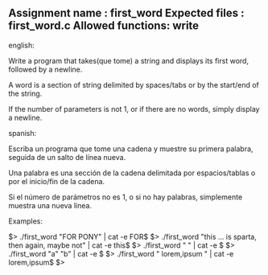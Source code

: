 Assignment name  : first_word
Expected files   : first_word.c
Allowed functions: write
--------------------------------------------------------------------------------

english:

Write a program that takes(que tome) a string and displays its first word, followed by a
newline.

A word is a section of string delimited by spaces/tabs or by the start/end of
the string.

If the number of parameters is not 1, or if there are no words, simply display
a newline.

spanish:

Escriba un programa que tome una cadena y muestre su primera palabra, seguida de un salto de línea nueva.

Una palabra es una sección de la cadena delimitada por espacios/tablas o por el inicio/fin de
la cadena.

Si el número de parámetros no es 1, o si no hay palabras, simplemente muestra
una nueva línea.

Examples:

$> ./first_word "FOR PONY" | cat -e
FOR$
$> ./first_word "this        ...       is sparta, then again, maybe    not" | cat -e
this$
$> ./first_word "   " | cat -e
$
$> ./first_word "a" "b" | cat -e
$
$> ./first_word "  lorem,ipsum  " | cat -e
lorem,ipsum$
$>
